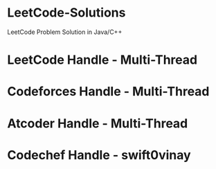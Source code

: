 # LeetCode-Solutions
LeetCode Problem Solution in Java/C++


# LeetCode Handle - Multi-Thread
# Codeforces Handle - Multi-Thread
# Atcoder Handle - Multi-Thread
# Codechef Handle - swift0vinay

